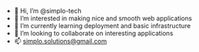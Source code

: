 - 👋 Hi, I’m @simplo-tech
- 👀 I’m interested in making nice and smooth web applications
- 🌱 I’m currently learning deployment and basic infrastructure
- 💞️ I’m looking to collaborate on interesting applications
- 📫 simplo.solutions@gmail.com

<!---
simplo-tech/simplo-tech is a ✨ special ✨ repository because its `README.md` (this file) appears on your GitHub profile.
You can click the Preview link to take a look at your changes.
--->
